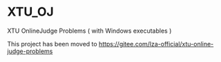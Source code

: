 # XTU_OJ
XTU OnlineJudge Problems ( with Windows executables )

This project has been moved to https://gitee.com/lza-official/xtu-online-judge-problems
